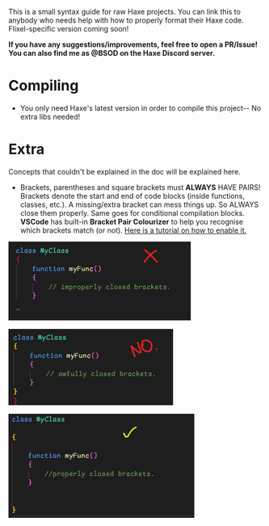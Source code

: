 This is a small syntax guide for raw Haxe projects. You can link this to anybody who needs help with how to properly format their Haxe code. Flixel-specific version coming soon!

**If you have any suggestions/improvements, feel free to open a PR/Issue! You can also find me as @BSOD on the Haxe Discord server.**

# Compiling

- You only need Haxe's latest version in order to compile this project-- No extra libs needed!

# Extra

Concepts that couldn't be explained in the doc will be explained here.

- Brackets, parentheses and square brackets must **ALWAYS** HAVE PAIRS! Brackets denote the start and end of code blocks (inside functions, classes, etc.). A missing/extra bracket can mess things up. So ALWAYS close them properly. Same goes for conditional compilation blocks.
**VSCode** has built-in **Bracket Pair Colourizer** to help you recognise which brackets match (or not). [Here is a tutorial on how to enable it.](https://www.youtube.com/watch?v=tw7LJZfhowU)

![](https://github.com/runkanrenchu/syntax-guide/blob/runkanrenchu-patch-1/repofiles/improper.png)

![](https://github.com/runkanrenchu/syntax-guide/blob/runkanrenchu-patch-1/repofiles/what-is-wrong-with-you.png)

![](https://github.com/runkanrenchu/syntax-guide/blob/runkanrenchu-patch-1/repofiles/proper.png)
